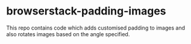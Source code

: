 # browserstack-padding-images
This repo contains code which adds customised padding to images and also rotates images based on the angle specified.
